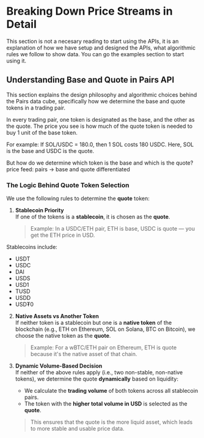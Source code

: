# Breaking Down Price Streams in Detail

This section is not a necesary reading to start using the APIs, it is an explanation of how we have setup and designed the APIs, what algorithmic rules we follow to show data.
You can go the examples section to start using it.

## Understanding Base and Quote in Pairs API

This section explains the design philosophy and algorithmic choices behind the Pairs data cube, specifically how we determine the base and quote tokens in a trading pair.

In every trading pair, one token is designated as the base, and the other as the quote. The price you see is how much of the quote token is needed to buy 1 unit of the base token.

For example:
If SOL/USDC = 180.0, then 1 SOL costs 180 USDC. Here, SOL is the base and USDC is the quote.

But how do we determine which token is the base and which is the quote?
price feed: pairs -> base and quote differentiated

### The Logic Behind Quote Token Selection

We use the following rules to determine the **quote** token:

1.  **Stablecoin Priority**  
    If one of the tokens is a **stablecoin**, it is chosen as the **quote**.

    > Example: In a USDC/ETH pair, ETH is base, USDC is quote — you get the ETH price in USD.

Stablecoins include:

- USDT
- USDC
- DAI
- USDS
- USD1
- TUSD
- USDD
- USD₮0

2.  **Native Assets vs Another Token**  
    If neither token is a stablecoin but one is a **native token** of the blockchain (e.g., ETH on Ethereum, SOL on Solana, BTC on Bitcoin), we choose the native token as the **quote**.

    > Example: For a wBTC/ETH pair on Ethereum, ETH is quote because it's the native asset of that chain.

3.  **Dynamic Volume-Based Decision**  
    If neither of the above rules apply (i.e., two non-stable, non-native tokens), we determine the quote **dynamically** based on liquidity:

    - We calculate the **trading volume** of both tokens across all stablecoin pairs.
    - The token with the **higher total volume in USD** is selected as the **quote**.

    > This ensures that the quote is the more liquid asset, which leads to more stable and usable price data.
